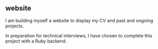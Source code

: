 ## website

I am building myself a website to display my CV and past and ongoing projects.

In preparation for technical interviews, I have chosen to complete this project with a Ruby backend.
